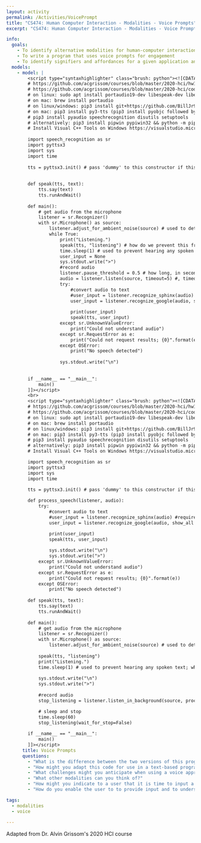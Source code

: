 ```yaml
---
layout: activity
permalink: /Activities/VoicePrompt
title: "CS474: Human Computer Interaction - Modalities - Voice Prompts"
excerpt: "CS474: Human Computer Interaction - Modalities - Voice Prompts"

info: 
  goals: 
    - To identify alternative modalities for human-computer interaction
    - To write a program that uses voice prompts for engagement
    - To identify signifiers and affordances for a given application and modality
  models:
    - model: |
        <script type="syntaxhighlighter" class="brush: python"><![CDATA[
        # https://github.com/acgrissom/courses/blob/master/2020-hci/hw1_voiceui.md
        # https://github.com/acgrissom/courses/blob/master/2020-hci/code/recognize_speech.py
        # on linux: sudo apt install portaudio19-dev libespeak-dev libespeak1
        # on mac: brew install portaudio
        # on linux/windows: pip3 install git+https://github.com/BillJr99/pyttsx3.git
        # on mac: pip3 install py3-tts (pip3 install pyobjc followed by pyttsx3 might also work)
        # pip3 install pyaudio speechrecognition disutils setuptools
        # alternatively: pip3 install pipwin pypiwin32 && python -m pipwin install pyaudio
        # Install Visual C++ Tools on Windows https://visualstudio.microsoft.com/visual-cpp-build-tools/
          
        import speech_recognition as sr
        import pyttsx3
        import sys
        import time
          
        tts = pyttsx3.init() # pass 'dummy' to this constructor if this call fails due to a lack of voice drivers (but will disable speech)
          
          
        def speak(tts, text):
            tts.say(text)
            tts.runAndWait()
          
        def main():
            # get audio from the microphone                                                                       
            listener = sr.Recognizer()                                                                                   
            with sr.Microphone() as source:
                listener.adjust_for_ambient_noise(source) # used to detect silence to stop listening after a phrase is spoken
                while True:
                    print("Listening.")
                    speak(tts, "listening") # how do we prevent this from being spoken every time an exception is thrown?
                    time.sleep(1) # used to prevent hearing any spoken text; what else could we do?
                    user_input = None
                    sys.stdout.write(">")
                    #record audio
                    listener.pause_threshold = 0.5 # how long, in seconds, to observe silence before processing what was heard
                    audio = listener.listen(source, timeout=5) #, timeout = N throws an OSError after N seconds if nothing is heard.  can also call listen_in_background(source, callback) and specify a function callback that accepts the recognizer and the audio when data is heard via a thread
                    try:
                        #convert audio to text
                        #user_input = listener.recognize_sphinx(audio) #requires PocketSphinx installation
                        user_input = listener.recognize_google(audio, show_all = False) # set show_all to True to get a dictionary of all possible translations
          
                        print(user_input)
                        speak(tts, user_input)
                    except sr.UnknownValueError:
                        print("Could not understand audio")
                    except sr.RequestError as e:
                        print("Could not request results; {0}".format(e))
                    except OSError:
                        print("No speech detected")
                          
                    sys.stdout.write("\n")
          
          
        if __name__ == "__main__":
            main()
        ]]></script>   
        <br>
        <script type="syntaxhighlighter" class="brush: python"><![CDATA[
        # https://github.com/acgrissom/courses/blob/master/2020-hci/hw1_voiceui.md
        # https://github.com/acgrissom/courses/blob/master/2020-hci/code/recognize_speech.py
        # on linux: sudo apt install portaudio19-dev libespeak-dev libespeak1
        # on mac: brew install portaudio
        # on linux/windows: pip3 install git+https://github.com/BillJr99/pyttsx3.git
        # on mac: pip3 install py3-tts (pip3 install pyobjc followed by pyttsx3 might also work)
        # pip3 install pyaudio speechrecognition disutils setuptools
        # alternatively: pip3 install pipwin pypiwin32 && python -m pipwin install pyaudio
        # Install Visual C++ Tools on Windows https://visualstudio.microsoft.com/visual-cpp-build-tools/

        import speech_recognition as sr
        import pyttsx3
        import sys
        import time
          
        tts = pyttsx3.init() # pass 'dummy' to this constructor if this call fails due to a lack of voice drivers (but will disable speech)

        def process_speech(listener, audio):  
            try:
                #convert audio to text
                #user_input = listener.recognize_sphinx(audio) #requires PocketSphinx installation
                user_input = listener.recognize_google(audio, show_all = False) # set show_all to True to get a dictionary of all possible translations

                print(user_input)
                speak(tts, user_input)
                
                sys.stdout.write("\n")
                sys.stdout.write(">")        
            except sr.UnknownValueError:
                print("Could not understand audio")
            except sr.RequestError as e:
                print("Could not request results; {0}".format(e))
            except OSError:
                print("No speech detected")
                    
        def speak(tts, text):
            tts.say(text)
            tts.runAndWait()
          
        def main():
            # get audio from the microphone                                                                       
            listener = sr.Recognizer()
            with sr.Microphone() as source:
                listener.adjust_for_ambient_noise(source) # used to detect silence to stop listening after a phrase is spoken
                
            speak(tts, "listening") 
            print("Listening.")
            time.sleep(1) # used to prevent hearing any spoken text; what else could we do?
            
            sys.stdout.write("\n")
            sys.stdout.write(">")
                
            #record audio
            stop_listening = listener.listen_in_background(source, process_speech)

            # sleep and stop
            time.sleep(60)
            stop_listening(wait_for_stop=False)
          
        if __name__ == "__main__":
            main()
        ]]></script>          
      title: Voice Prompts
      questions:
        - "What is the difference between the two versions of this program?"
        - "How might you adapt this code for use in a text-based program you've written in the past?"
        - "What challenges might you anticipate when using a voice approach, particularly with respect to accessibility, and how might you address them?"
        - "What other modalities can you think of?"
        - "How might you indicate to a user that it is time to input a certain value, and indicate what kinds of values are permissible?"
        - "How do you enable the user to to provide input and to understand output at the right time?"

tags:
  - modalities
  - voice
  
---
```


Adapted from Dr. Alvin Grissom's 2020 HCI course
